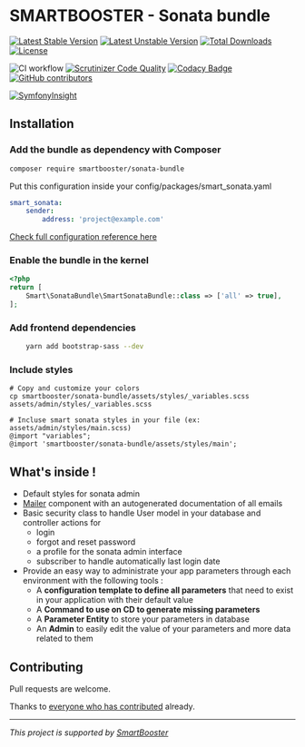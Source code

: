 # SMARTBOOSTER - Sonata bundle

[![Latest Stable Version](https://poser.pugx.org/smartbooster/sonata-bundle/v/stable)](https://packagist.org/packages/smartbooster/sonata-bundle)
[![Latest Unstable Version](https://poser.pugx.org/smartbooster/sonata-bundle/v/unstable)](https://packagist.org/packages/smartbooster/sonata-bundle)
[![Total Downloads](https://poser.pugx.org/smartbooster/sonata-bundle/downloads)](https://packagist.org/packages/smartbooster/sonata-bundle)
[![License](https://poser.pugx.org/smartbooster/sonata-bundle/license)](https://packagist.org/packages/smartbooster/sonata-bundle)

![CI workflow](https://github.com/smartbooster/sonata-bundle/actions/workflows/ci.yml/badge.svg)
[![Scrutinizer Code Quality](https://scrutinizer-ci.com/g/smartbooster/sonata-bundle/badges/quality-score.png?b=master)](https://scrutinizer-ci.com/g/smartbooster/sonata-bundle/?branch=master)
[![Codacy Badge](https://app.codacy.com/project/badge/Grade/4bfdbbf3b3d14e50b545d5e9d466ade6)](https://www.codacy.com/gh/smartbooster/sonata-bundle/dashboard?utm_source=github.com&amp;utm_medium=referral&amp;utm_content=smartbooster/sonata-bundle&amp;utm_campaign=Badge_Grade)
[![GitHub contributors](https://img.shields.io/github/contributors/smartbooster/sonata-bundle.svg)](https://github.com/smartbooster/sonata-bundle/graphs/contributors)

[![SymfonyInsight](https://insight.symfony.com/projects/2ae233dc-0bfc-4a3a-a4ab-6b87acdd98ea/small.svg)](https://insight.symfony.com/projects/2ae233dc-0bfc-4a3a-a4ab-6b87acdd98ea)

## Installation

### Add the bundle as dependency with Composer

``` bash
composer require smartbooster/sonata-bundle
```

Put this configuration inside your config/packages/smart_sonata.yaml

``` yaml
smart_sonata:
    sender:
        address: 'project@example.com'
```

[Check full configuration reference here](docs/configuration.md)

### Enable the bundle in the kernel

``` php
<?php
return [
    Smart\SonataBundle\SmartSonataBundle::class => ['all' => true],
];
``` 

### Add frontend dependencies

``` bash
    yarn add bootstrap-sass --dev
```

### Include styles

    # Copy and customize your colors
    cp smartbooster/sonata-bundle/assets/styles/_variables.scss assets/admin/styles/_variables.scss

    # Incluse smart sonata styles in your file (ex: assets/admin/styles/main.scss)
    @import "variables";
    @import 'smartbooster/sonata-bundle/assets/styles/main';

## What's inside !

- Default styles for sonata admin
- [Mailer](docs/mailer.md) component with an autogenerated documentation of all emails
- Basic security class to handle User model in your database and controller actions for
    - login
    - forgot and reset password
    - a profile for the sonata admin interface
    - subscriber to handle automatically last login date
- Provide an easy way to administrate your app parameters through each environment with the following tools :
    - A **configuration template to define all parameters** that need to exist in your application with their default value
    - A **Command to use on CD to generate missing parameters**
    - A **Parameter Entity** to store your parameters in database
    - An **Admin** to easily edit the value of your parameters and more data related to them

## Contributing

Pull requests are welcome. 

Thanks to [everyone who has contributed](https://github.com/smartbooster/sonata-bundle/contributors) already.

---

*This project is supported by [SmartBooster](https://www.smartbooster.io)*
